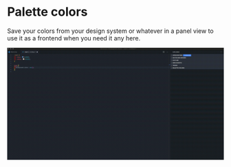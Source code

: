 # Palette colors

Save your colors from your design system or whatever in a panel view to use it as a frontend when you need it any here.

![Demo](https://raw.githubusercontent.com/miguelramos/vs-palette/main/media/demo.gif "Using the panel")
